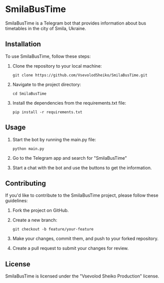# SmilaBusTime

SmilaBusTime is a Telegram bot that provides information about bus timetables in the city of Smila, Ukraine.

## Installation

To use SmilaBusTime, follow these steps:

1. Clone the repository to your local machine:
   
   ```
   git clone https://github.com/VsevolodSheiko/SmilaBusTime.git
   ```

2. Navigate to the project directory:

    ```
    cd SmilaBusTime
    ```

3. Install the dependencies from the requirements.txt file:

    ```
    pip install -r requirements.txt
    ```


## Usage

1. Start the bot by running the main.py file:

    ```
    python main.py
    ```

2. Go to the Telegram app and search for "SmilaBusTime"
3. Start a chat with the bot and use the buttons to get the information.

## Contributing

If you'd like to contribute to the SmilaBusTime project, please follow these guidelines:

1. Fork the project on GitHub.
2. Create a new branch:

    ```
    git checkout -b feature/your-feature
    ```

3. Make your changes, commit them, and push to your forked repository.
4. Create a pull request to submit your changes for review.

## License

SmilaBusTime is licensed under the "Vsevolod Sheiko Production" license.

